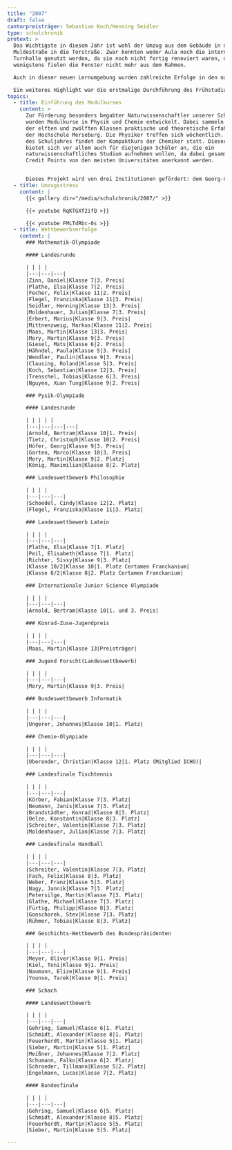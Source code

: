 ```yaml
---
title: "2007"
draft: false
cantorpreisträger: Sebastian Koch/Henning Seidler
type: schulchronik
pretext: >
  Das Wichtigste in diesem Jahr ist wohl der Umzug aus dem Gebäude in der
  Muldestraße in die Torstraße. Zwar konnten weder Aula noch die interne
  Turnhalle genutzt werden, da sie noch nicht fertig renoviert waren, doch
  wenigstens fielen die Fenster nicht mehr aus dem Rahmen.

  Auch in dieser neuen Lernumgebung wurden zahlreiche Erfolge in den naturwissenschaftlichen Bereichen erzielt, so zum Beispiel bei der Matheolympiade, der Chemieolympiade, „Jugend forscht“, der IJSO, aber auch im sportlichen und geisteswissenschaftlichen Bereich, wie z.B. die Teilnahme an Jugend trainiert für Olympia in der Sportart Handball oder zahlreichen Platzierungen bei Geschichts- und Lateinwettbewerben.

  Ein weiteres Highlight war die erstmalige Durchführung des Frühstudiums, an dem Paul Kramer teilnahm.
topics:
  - title: Einführung des Modulkurses
    content: >
      Zur Förderung besonders begabter Naturwissenschaftler unserer Schule
      wurden Modulkurse in Physik und Chemie entwickelt. Dabei sammeln Schüler
      der elften und zwölften Klassen praktische und theoretische Erfahrungen an
      der Hochschule Merseburg. Die Physiker treffen sich wöchentlich. Am Ende
      des Schuljahres findet der Kompaktkurs der Chemiker statt. Dieser Kurs
      bietet sich vor allem auch für diejenigen Schüler an, die ein
      naturwissenschaftliches Studium aufnehmen wollen, da dabei gesammelte
      Credit Points von den meisten Universitäten anerkannt werden.


      Dieses Projekt wird von drei Institutionen gefördert: dem Georg-Cantor-Gymnasium, der Fachhochschule Merseburg und vom Dow Olefinverbund GmbH. Letztere stellt den teilnehmenden Schülern Laptops über die gesamten zwei Jahre zur Verfügung.
  - title: Umzugsstress
    content: |
      {{< gallery dir="/media/schulchronik/2007/" >}}

      {{< youtube RqKTGXf2ifQ >}}

      {{< youtube FMLTdRbc-0s >}}
  - title: Wettbewerbserfolge
    content: |
      ### Mathematik-Olympiade

      #### Landesrunde

      | | | |
      |---|---|---|
      |Zinn, Daniel|Klasse 7|3. Preis|
      |Plathe, Elsa|Klasse 7|2. Preis|
      |Fecher, Felix|Klasse 11|2. Preis|
      |Flegel, Franziska|Klasse 11|3. Preis|
      |Seidler, Henning|Klasse 13|3. Preis|
      |Moldenhauer, Julian|Klasse 7|3. Preis|
      |Erbert, Marius|Klasse 9|3. Preis|
      |Mittnenzweig, Markus|Klasse 11|2. Preis|
      |Maas, Martin|Klasse 13|3. Preis|
      |Mory, Martin|Klasse 9|3. Preis|
      |Giesel, Mats|Klasse 6|2. Preis|
      |Hähndel, Paula|Klasse 5|3. Preis|
      |Wendler, Paulin|Klasse 9|3. Preis|
      |Clausing, Roland|Klasse 5|3. Preis|
      |Koch, Sebastian|Klasse 12|3. Preis|
      |Trenschel, Tobias|Klasse 6|3. Preis|
      |Nguyen, Xuan Tung|Klasse 9|2. Preis|

      ### Pysik-Olympiade

      #### Landesrunde

      | | | | |
      |---|---|---|---|
      |Arnold, Bertram|Klasse 10|1. Preis|
      |Tietz, Christoph|Klasse 10|2. Preis|
      |Höfer, Georg|Klasse 9|3. Preis|
      |Garten, Marco|Klasse 10|3. Preis|
      |Mory, Martin|Klasse 9|2. Platz|
      |König, Maximilian|Klasse 8|2. Platz|

      ### Landeswettbewerb Philosophie

      | | | |
      |---|---|---|
      |Schoedel, Cindy|Klasse 12|2. Platz|
      |Flegel, Franziska|Klasse 11|3. Platz|

      ### Landeswettbewerb Latein

      | | | |
      |---|---|---|
      |Plathe, Elsa|Klasse 7|1. Platz|
      |Peil, Elisabeth|Klasse 7|1. Platz|
      |Richter, Sissy|Klasse 9|3. Platz|
      |Klasse 10/2|Klasse 10|1. Platz Certamen Franckanium|
      |Klasse 8/2|Klasse 8|2. Platz Certamen Franckanium|

      ### Internationale Junior Science Olympiade

      | | | |
      |---|---|---|
      |Arnold, Bertram|Klasse 10|1. und 3. Preis|

      ### Konrad-Zuse-Jugendpreis

      | | | |
      |---|---|---|
      |Maas, Martin|Klasse 13|Preisträger|

      ### Jugend Forscht(Landeswettbewerb)

      | | | |
      |---|---|---|
      |Mory, Martin|Klasse 9|3. Preis|

      ### Bundeswettbewerb Informatik

      | | | |
      |---|---|---|
      |Ungerer, Johannes|Klasse 10|1. Platz|

      ### Chemie-Olympiade

      | | | |
      |---|---|---|
      |Oberender, Christian|Klasse 12|1. Platz (Mitglied ICHO)|

      ### Landesfinale Tischtennis

      | | | |
      |---|---|---|
      |Körber, Fabian|Klasse 7|3. Platz|
      |Neumann, Janis|Klasse 7|3. Platz|
      |Brandstädter, Konrad|Klasse 8|3. Platz|
      |Oelze, Konstantin|Klasse 8|3. Platz|
      |Schreiter, Valentin|Klasse 7|3. Platz|
      |Moldenhauer, Julian|Klasse 7|3. Platz|

      ### Landesfinale Handball

      | | | |
      |---|---|---|
      |Schreiter, Valentin|Klasse 7|3. Platz|
      |Fach, Felix|Klasse 8|3. Platz|
      |Weber, Franz|Klasse 5|3. Platz|
      |Nagy, Jannik|Klasse 7|3. Platz|
      |Petersilge, Martin|Klasse 7|3. Platz|
      |Glathe, Michael|Klasse 7|3. Platz|
      |Fürtig, Philipp|Klasse 8|3. Platz|
      |Gonschorek, Stev|Klasse 7|3. Platz|
      |Rühmer, Tobias|Klasse 8|3. Platz|

      ### Geschichts-Wettbewerb des Bundespräsidenten

      | | | |
      |---|---|---|
      |Meyer, Oliver|Klasse 9|1. Preis|
      |Kiel, Toni|Klasse 9|1. Preis|
      |Naumann, Elize|Klasse 9|1. Preis|
      |Younso, Tarek|Klasse 9|1. Preis|

      ### Schach

      #### Landeswettbewerb

      | | | |
      |---|---|---|
      |Gehring, Samuel|Klasse 6|1. Platz|
      |Schmidt, Alexander|Klasse 8|1. Platz|
      |Feuerherdt, Martin|Klasse 5|1. Platz|
      |Sieber, Martin|Klasse 5|1. Platz|
      |Meißner, Johannes|Klasse 7|2. Platz|
      |Schumann, Falko|Klasse 6|2. Platz|
      |Schroeder, Tillmann|Klasse 5|2. Platz|
      |Engelmann, Lucas|Klasse 7|2. Platz|

      #### Bundesfinale

      | | | |
      |---|---|---|
      |Gehring, Samuel|Klasse 6|5. Platz|
      |Schmidt, Alexander|Klasse 8|5. Platz|
      |Feuerherdt, Martin|Klasse 5|5. Platz|
      |Sieber, Martin|Klasse 5|5. Platz|

---
```




